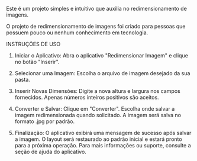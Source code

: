Este é um projeto simples e intuitivo que auxilia no redimensionamento de imagens.

O projeto de redimensionamento de imagens foi criado para pessoas que possuem pouco ou nenhum conhecimento em tecnologia.

INSTRUÇÕES DE USO

1.	Iniciar o Aplicativo:
Abra o aplicativo "Redimensionar Imagem" e clique no botão "Inserir".

3.	Selecionar uma Imagem:
Escolha o arquivo de imagem desejado da sua pasta.

5.	Inserir Novas Dimensões:
Digite a nova altura e largura nos campos fornecidos. Apenas números inteiros positivos são aceitos.

7.	Converter e Salvar:
Clique em "Converter". Escolha onde salvar a imagem redimensionada quando solicitado. A imagem será salva no formato .jpg por padrão.

9.	Finalização:
O aplicativo exibirá uma mensagem de sucesso após salvar a imagem. O layout será restaurado ao padrão inicial e estará pronto para a próxima operação. Para mais informações ou suporte, consulte a seção de ajuda do aplicativo.
